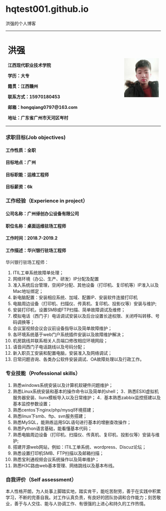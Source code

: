 # hqtest001.github.io
洪强的个人博客
<table border="0">
  <tr>
    <td width="75%">
      <h1>洪强</h1>
      <p><b>江西现代职业技术学院</b></p> <p><b>学历：大专</b></p>
	  <p><b>籍贯：江西赣州</b></p>       <p><b>联系方式：15970180453</b></p>
      <p><b>邮箱：hongqiang0797@163.com</b></p>
      <p><b>地址：广东省广州市天河区岑村</b></p>
    </td>
    <td width="25%">
      <img src="/hongqiang.jpg" width="100%">     
    </td>
  </tr>
</table>

### 求职目标(Job objectives)
#### 工作性质：全职
#### 目标地点：广州
#### 目标职能：运维工程师
#### 目标薪资：6k

### 工作经验（Experience in project）
#### 公司名称：广州倬创办公设备有限公司
#### 职位名称：桌面运维驻场工程师
#### 工作时间：2018.7-2019.2
#### 工作描述：华兴银行驻场工程师
华兴银行驻场工程师：
  1. ITIL工单系统故障单处理；
  2. 网络环境（办公、生产、研发）IP分配及配置
  3. 准入系统后台管理，空闲IP分配、其他设备（打印机、复印机等）IP准入以及Mac地址绑定；
  4. 新电脑配置：安装相应系统、加域、配置IP、安装软件连接打印机
  5. 电脑周边设备（打印机、扫描仪、传真机、复印机、投影仪等）安装与维护;
  6. 安装打印机，设置SMB或FTP扫描、简单故障调试及维修；
  7. 模拟电话（西门子）电话调试安装以及后台设置长途权限、关闭呼叫转移、号码调换等；  
  8. 会议室视频会议会议前设备指导以及简单故障维护；
  9. 各环境系统基于web门户系统插件安装以及故障维护解决；
 10. 机房跳线并联系相关人员端口修改相应环境网段；
 11. 语音间西门子电话跳线以及号码分配；
 12. 新入职员工安装和配置电脑，安装准入及网络调试；
 13. 日常问题咨询、各类办公软件安装调试、OA故障处理以及行政工作。
 
### 专业技能（Professional skills）
1. 熟悉windows系统安装以及计算机软硬件问题维护；
2. 熟悉Linux系统安装和基本的操作命令以及简单的shell；
3．熟悉ESXI虚拟机服务器安装、liunx模板导入以及日常维护；
4．基本熟悉zabbix监控搭建以及基本监控参数设置；
5. 熟悉centos下nginx/php/mysql环境搭建；
6. 熟悉linux下smb、ftp、svn服务搭建；
7. 熟悉MySQL，能熟练运用SQL语句进行基本的增删查改操作；
8. 熟悉Python语言基础，能看懂基本代码；
9. 熟悉电脑周边设备（打印机、扫描仪、传真机、复印机、投影仪等）安装与维护;
10. 搭建开源web网站，例如：ITIL工单系统、wordpress、Discuz论坛；
11. 熟悉设置打印机SMB、FTP扫描以及邮箱扫描；
12. 熟悉宝利通视频会议系统操作以及简单维护；
13. 熟悉H3C路由web基本管理、网络跳线以及基本布线。


### 自我评价（Self assessment）
本人性格开朗，为人处事上脚踏实地，踏实肯干，能吃苦耐劳，善于在实践中积累学习，不断的完善自我。对工作认真负责，有良好的团队协调和合作能力；刻苦敬业，善于与人交往、能与人协调工作、有很强的上进心和持久的工作热情。




